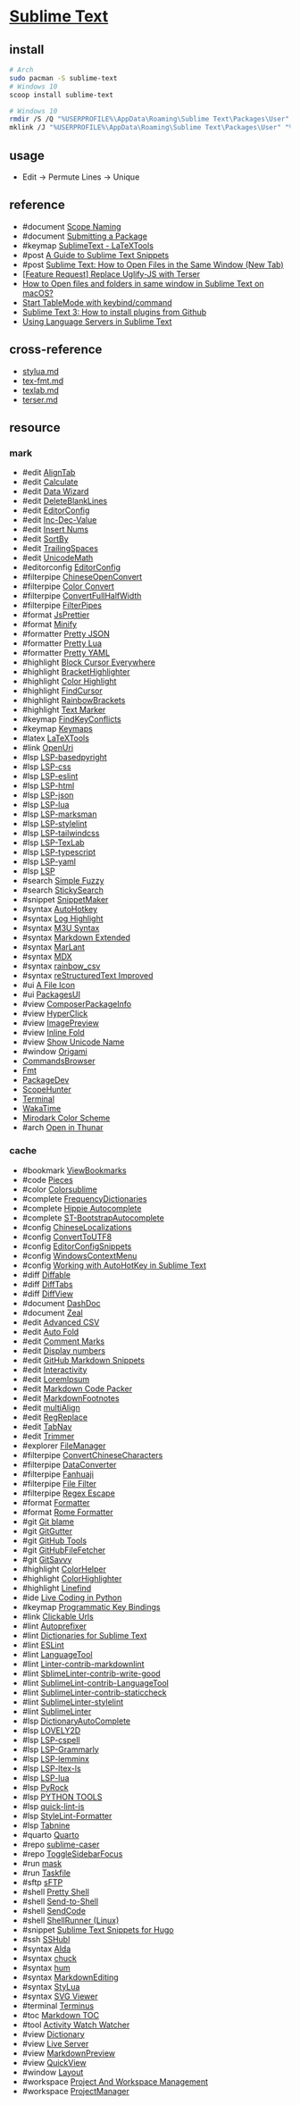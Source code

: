 # [Sublime Text](https://www.sublimetext.com)

## install

```sh
# Arch
sudo pacman -S sublime-text
# Windows 10
scoop install sublime-text
```

```sh
# Windows 10
rmdir /S /Q "%USERPROFILE%\AppData\Roaming\Sublime Text\Packages\User"
mklink /J "%USERPROFILE%\AppData\Roaming\Sublime Text\Packages\User" "%DOTFILES_DIR%\.config\sublime-text\Packages\User"
```

## usage

- Edit → Permute Lines → Unique

## reference

- #document [Scope Naming](https://www.sublimetext.com/docs/scope_naming.html)
- #document [Submitting a Package](https://packagecontrol.io/docs/submitting_a_package)
- #keymap [SublimeText - LaTeXTools](https://latextools.readthedocs.io/en/latest/keybindings)
- #post [A Guide to Sublime Text Snippets](https://medium.com/free-code-camp/a-guide-to-preserving-your-wrists-with-sublime-text-snippets-7541662a53f2)
- #post [Sublime Text: How to Open Files in the Same Window (New Tab)](https://woorkup.com/sublime-text-open-files-same-window)
- [[Feature Request] Replace Uglify-JS with Terser](https://github.com/tssajo/Minify/issues/80)
- [How to Open files and folders in same window in Sublime Text on macOS?](https://stackoverflow.com/questions/21023529/how-to-open-files-and-folders-in-same-window-in-sublime-text-on-macos)
- [Start TableMode with keybind/command](https://github.com/randy3k/AlignTab/pull/68)
- [Sublime Text 3: How to install plugins from Github](https://stackoverflow.com/questions/23026201/sublime-text-3-how-to-install-plugins-from-github)
- [Using Language Servers in Sublime Text](https://laravel-news.com/sublime-text-lsp)

## cross-reference

- [stylua.md](/bin/stylua.md)
- [tex-fmt.md](/bin/tex-fmt.md)
- [texlab.md](/bin/texlab.md)
- [terser.md](/bin/terser.md)

## resource

### mark

- #edit [AlignTab](https://github.com/randy3k/AlignTab)
- #edit [Calculate](https://github.com/colinta/SublimeCalculate)
- #edit [Data Wizard](https://github.com/nickklaskala/DataWizard)
- #edit [DeleteBlankLines](https://github.com/NicholasBuse/sublime_DeleteBlankLines)
- #edit [EditorConfig](https://github.com/sindresorhus/editorconfig-sublime)
- #edit [Inc-Dec-Value](https://github.com/rmaksim/Sublime-Text-2-Inc-Dec-Value)
- #edit [Insert Nums](https://github.com/jbrooksuk/InsertNums)
- #edit [SortBy](https://github.com/Doi9t/SortBy)
- #edit [TrailingSpaces](https://github.com/SublimeText/TrailingSpaces)
- #edit [UnicodeMath](https://github.com/mvoidex/UnicodeMath)
- #editorconfig [EditorConfig](https://github.com/sindresorhus/editorconfig-sublime)
- #filterpipe [ChineseOpenConvert](https://github.com/rexdf/SublimeChineseConvert)
- #filterpipe [Color Convert](https://github.com/zhouyuexie/ColorConvert)
- #filterpipe [ConvertFullHalfWidth](https://github.com/naoyukik/SublimeConvertFullHalfWidth)
- #filterpipe [FilterPipes](https://github.com/tylerl/FilterPipes)
- #format [JsPrettier](https://github.com/jonlabelle/SublimeJsPrettier)
- #format [Minify](https://github.com/tssajo/Minify)
- #formatter [Pretty JSON](https://github.com/dzhibas/SublimePrettyJson)
- #formatter [Pretty Lua](https://github.com/aerobounce/Sublime-Pretty-Lua)
- #formatter [Pretty YAML](https://github.com/aukaost/SublimePrettyYAML)
- #highlight [Block Cursor Everywhere](https://github.com/karlhorky/BlockCursorEverywhere)
- #highlight [BracketHighlighter](https://facelessuser.github.io/BracketHighlighter)
- #highlight [Color Highlight](https://github.com/Kronuz/ColorHighlight)
- #highlight [FindCursor](https://github.com/facelessuser/FindCursor)
- #highlight [RainbowBrackets](https://github.com/absop/RainbowBrackets)
- #highlight [Text Marker](https://github.com/Kronuz/TextMarker)
- #keymap [FindKeyConflicts](https://github.com/skuroda/FindKeyConflicts)
- #keymap [Keymaps](https://github.com/MiroHibler/sublime-keymaps)
- #latex [LaTeXTools](https://github.com/SublimeText/LaTeXTools)
- #link [OpenUri](https://github.com/jfcherng-sublime/ST-OpenUri)
- #lsp [LSP-basedpyright](https://github.com/sublimelsp/LSP-basedpyright)
- #lsp [LSP-css](https://github.com/sublimelsp/LSP-css)
- #lsp [LSP-eslint](https://github.com/sublimelsp/LSP-eslint)
- #lsp [LSP-html](https://github.com/sublimelsp/LSP-html)
- #lsp [LSP-json](https://github.com/sublimelsp/LSP-json)
- #lsp [LSP-lua](https://github.com/sublimelsp/LSP-lua)
- #lsp [LSP-marksman](https://github.com/sublimelsp/LSP-marksman)
- #lsp [LSP-stylelint](https://github.com/sublimelsp/LSP-stylelint)
- #lsp [LSP-tailwindcss](https://github.com/sublimelsp/LSP-tailwindcss)
- #lsp [LSP-TexLab](https://github.com/sublimelsp/LSP-TexLab)
- #lsp [LSP-typescript](https://github.com/sublimelsp/LSP-typescript)
- #lsp [LSP-yaml](https://github.com/sublimelsp/LSP-yaml)
- #lsp [LSP](https://github.com/sublimelsp/LSP)
- #search [Simple Fuzzy](https://github.com/ukyouz/SublimeText-SimpleFuzzy)
- #search [StickySearch](https://github.com/vim-zz/StickySearch)
- #snippet [SnippetMaker](https://github.com/jugyo/SublimeSnippetMaker)
- #syntax [AutoHotkey](https://github.com/ahkscript/SublimeAutoHotkey)
- #syntax [Log Highlight](https://github.com/poucotm/Log-Highlight)
- #syntax [M3U Syntax](https://github.com/sal0max/sublime-m3u)
- #syntax [Markdown Extended](https://github.com/jonschlinkert/sublime-markdown-extended)
- #syntax [MarLant](https://github.com/retifrav/marlant)
- #syntax [MDX](https://github.com/SublimeText/MDX)
- #syntax [rainbow_csv](https://github.com/mechatroner/sublime_rainbow_csv)
- #syntax [reStructuredText Improved](https://github.com/adamchainz/sublime-rst-improved)
- #ui [A File Icon](https://github.com/SublimeText/AFileIcon)
- #ui [PackagesUI](https://github.com/unknownuser88/PackagesUI)
- #view [ComposerPackageInfo](https://github.com/gh640/SublimeComposerPackageInfo)
- #view [HyperClick](https://github.com/aziz/SublimeHyperClick)
- #view [ImagePreview](https://github.com/alvesjtiago/hover-preview)
- #view [Inline Fold](https://github.com/predragnikolic/InlineFold)
- #view [Show Unicode Name](https://github.com/ned-martin/sublime-text-show-unicode-name)
- #window [Origami](https://github.com/SublimeText/Origami)
- [CommandsBrowser](https://github.com/Sublime-Instincts/CommandsBrowser)
- [Fmt](https://github.com/mitranim/sublime-fmt)
- [PackageDev](https://github.com/SublimeText/PackageDev)
- [ScopeHunter](https://github.com/facelessuser/ScopeHunter/)
- [Terminal](https://github.com/wbond/sublime_terminal)
- [WakaTime](https://github.com/wakatime/sublime-wakatime)
- [Mirodark Color Scheme](https://github.com/djjcast/mirodark-st2)
- #arch [Open in Thunar](https://github.com/kernelp4nic/sublime-open-in-thunar)

### cache

- #bookmark [ViewBookmarks](https://github.com/ibensw/LsBookmarks)
- #code [Pieces](https://github.com/pieces-app/plugin_sublime)
- #color [Colorsublime](https://github.com/Colorsublime/Colorsublime-Plugin)
- #complete [FrequencyDictionaries](https://github.com/kpym/FrequencyDictionaries)
- #complete [Hippie Autocomplete](https://github.com/Suor/sublime-hippie-autocomplete)
- #complete [ST-BootstrapAutocomplete](https://github.com/jfcherng-sublime/ST-BootstrapAutocomplete)
- #config [ChineseLocalizations](https://github.com/rexdf/ChineseLocalization)
- #config [ConvertToUTF8](https://github.com/seanliang/ConvertToUTF8)
- #config [EditorConfigSnippets](https://github.com/mfuentesg/EditorConfigSnippets)
- #config [WindowsContextMenu](https://github.com/jfcherng-sublime/ST-WindowsContextMenu)
- #config [Working with AutoHotKey in Sublime Text](https://gist.github.com/AWMooreCO/d0308bab265cc8c5e122)
- #diff [Diffable](https://github.com/yaroslavyaroslav/Diffable)
- #diff [DiffTabs](https://github.com/soandrew/DiffTabs)
- #diff [DiffView](https://github.com/CJTozer/SublimeDiffView)
- #document [DashDoc](https://github.com/farcaller/DashDoc)
- #document [Zeal](https://github.com/SublimeText/Zeal)
- #edit [Advanced CSV](https://github.com/wadetb/Sublime-Text-Advanced-CSV)
- #edit [Auto Fold](https://github.com/fermads/sublime-autofold)
- #edit [Comment Marks](https://github.com/maegul/comment_marks)
- #edit [Display numbers](https://github.com/nia40m/sublime-display-nums)
- #edit [GitHub Markdown Snippets](https://github.com/praveenpuglia/github_markdown_snippets)
- #edit [Interactivity](https://github.com/ichichikin/sublime-plugin-interactivity)
- #edit [LoremIpsum](https://github.com/billymoon/LoremIpsum)
- #edit [Markdown Code Packer](https://github.com/motine/MarkdownCodePacker)
- #edit [MarkdownFootnotes](https://github.com/classicist/MarkdownFootnotes)
- #edit [multiAlign](https://github.com/shwk86/multiAlign)
- #edit [RegReplace](https://github.com/facelessuser/RegReplace)
- #edit [TabNav](https://github.com/mitchvm/tabnav)
- #edit [Trimmer](https://github.com/jonlabelle/Trimmer)
- #explorer [FileManager](https://github.com/math2001/FileManager)
- #filterpipe [ConvertChineseCharacters](https://github.com/leibnizli/ConvertChineseCharacters)
- #filterpipe [DataConverter](https://github.com/fitnr/SublimeDataConverter)
- #filterpipe [Fanhuaji](https://github.com/Fanhuaji/Sublime-Fanhuaji)
- #filterpipe [File Filter](https://github.com/vsc-cnst/SublimeTextFileFilter)
- #filterpipe [Regex Escape](https://github.com/Jonnymcc/sublime_regex_escape)
- #format [Formatter](https://github.com/bitst0rm-pub/Formatter)
- #format [Rome Formatter](https://github.com/marekpiechut/sublime-rome-formatter)
- #git [Git blame](https://github.com/frou/st3-gitblame)
- #git [GitGutter](https://github.com/jisaacks/GitGutter)
- #git [GitHub Tools](https://github.com/braver/GitHubTools)
- #git [GitHubFileFetcher](https://github.com/dennykorsukewitz/Sublime-GitHubFileFetcher)
- #git [GitSavvy](https://github.com/timbrel/GitSavvy)
- #highlight [ColorHelper](https://github.com/facelessuser/ColorHelper)
- #highlight [ColorHighlighter](https://github.com/Monnoroch/ColorHighlighter)
- #highlight [Linefind](https://github.com/ssanj/Linefind)
- #ide [Live Coding in Python](https://github.com/donkirkby/live-py-plugin)
- #keymap [Programmatic Key Bindings](https://github.com/VonHeikemen/sublime-pro-key-bindings)
- #link [Clickable Urls](https://github.com/leonid-shevtsov/ClickableUrls_SublimeText)
- #lint [Autoprefixer](https://github.com/sindresorhus/sublime-autoprefixer)
- #lint [Dictionaries for Sublime Text](https://github.com/titoBouzout/Dictionaries)
- #lint [ESLint](https://github.com/polygonplanet/sublime-text-eslint)
- #lint [LanguageTool](https://github.com/gtarawneh/languagetool-sublime)
- #lint [Linter-contrib-markdownlint](https://github.com/patrickrgaffney/SublimeLinter-contrib-staticcheck)
- #lint [SblimeLinter-contrib-write-good](https://github.com/ckaznocha/SublimeLinter-contrib-write-good)
- #lint [SublimeLint-contrib-LanguageTool](https://github.com/GiovanH/sublimelint-contrib-languagetool)
- #lint [SublimeLinter-contrib-staticcheck](https://github.com/j616/SublimeLinter-contrib-remark-lint)
- #lint [SublimeLinter-stylelint](https://github.com/SublimeLinter/SublimeLinter-stylelint)
- #lint [SublimeLinter](https://github.com/SublimeLinter/SublimeLinter)
- #lsp [DictionaryAutoComplete](https://github.com/Zinggi/DictionaryAutoComplete)
- #lsp [LOVELY2D](https://github.com/kevinfiol/LOVELY2D)
- #lsp [LSP-cspell](https://github.com/sublimelsp/LSP-cspell)
- #lsp [LSP-Grammarly](https://github.com/sublimelsp/LSP-Grammarly)
- #lsp [LSP-lemminx](https://github.com/sublimelsp/LSP-lemminx)
- #lsp [LSP-ltex-ls](https://github.com/sublimelsp/LSP-ltex-ls)
- #lsp [LSP-lua](https://github.com/sublimelsp/LSP-lua)
- #lsp [PyRock](https://github.com/abhishek72850/pyrock)
- #lsp [PYTHON TOOLS](https://github.com/ginanjarn/pythontools)
- #lsp [quick-lint-js](https://github.com/quick-lint/quick-lint-js)
- #lsp [StyleLint-Formatter](https://github.com/LetsZiggy/StyleLint-Formatter)
- #lsp [Tabnine](https://tabnine.com)
- #quarto [Quarto](https://github.com/quarto-dev/quarto-sublime)
- #repo [sublime-caser](https://github.com/mitranim/sublime-caser)
- #repo [ToggleSidebarFocus](https://github.com/educbraga/ToggleSidebarFocus)
- #run [mask](https://github.com/jacobdeichert/mask)
- #run [Taskfile](https://github.com/biozz/sublime-taskfile)
- #sftp [sFTP](https://codexns.io/products/sftp_for_sublime)
- #shell [Pretty Shell](https://github.com/aerobounce/Sublime-Pretty-Shell)
- #shell [Send-to-Shell](https://github.com/Twizzledrizzle/Send-to-Shell)
- #shell [SendCode](https://github.com/randy3k/SendCode)
- #shell [ShellRunner (Linux)](https://github.com/phughes3866/ShellRunner)
- #snippet [Sublime Text Snippets for Hugo](https://github.com/regisphilibert/Sublime-Hugo-Snippets)
- #ssh [SSHubl](https://github.com/HorlogeSkynet/SSHubl)
- #syntax [Alda](https://github.com/erinzm/sublime-alda)
- #syntax [chuck](https://chuck.stanford.edu)
- #syntax [hum](https://github.com/crbulakites/hum)
- #syntax [MarkdownEditing](https://github.com/SublimeText-Markdown/MarkdownEditing)
- #syntax [StyLua](https://github.com/JohnnyMorganz/StyLua)
- #syntax [SVG Viewer](https://github.com/YariKartoshe4ka/sublime-svg-viewer)
- #terminal [Terminus](https://github.com/randy3k/Terminus)
- #toc [Markdown TOC](https://github.com/naokazuterada/MarkdownTOC)
- #tool [Activity Watch Watcher](https://github.com/kostasdizas/aw-watcher-sublime)
- #view [Dictionary](https://github.com/futureprogrammer360/Dictionary)
- #view [Live Server](https://github.com/jwortmann/quick-view)
- #view [MarkdownPreview](https://github.com/facelessuser/MarkdownPreview)
- #view [QuickView](https://github.com/molnarmark/sublime-live-server)
- #window [Layout](https://github.com/loggerhead/Layout)
- #workspace [Project And Workspace Management](https://github.com/kyoobey/ProjectAndWorkspaceManagement)
- #workspace [ProjectManager](https://github.com/randy3k/ProjectManager)

